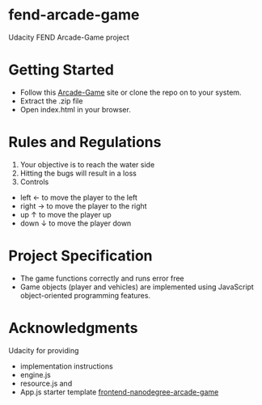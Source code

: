 # fend-arcade-game
Udacity FEND Arcade-Game project

# Getting Started
- Follow this [Arcade-Game](https://binaryshrey.github.io/fend-arcade-game/) site or clone the repo on to your system.
- Extract the .zip file
- Open index.html in your browser. 

# Rules and Regulations 
1. Your objective is to reach the water side
2. Hitting the bugs will result in a loss
3. Controls
- left ← to move the player to the left
- right → to move the player to the right
- up ↑ to move the player up
- down ↓ to move the player down

# Project Specification

- The game functions correctly and runs error free
- Game objects (player and vehicles) are implemented using JavaScript object-oriented programming features.

# Acknowledgments
Udacity for providing
- implementation instructions
- engine.js
- resource.js and
- App.js starter template
[frontend-nanodegree-arcade-game](https://github.com/udacity/frontend-nanodegree-arcade-game)
